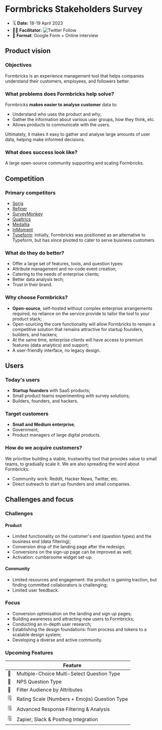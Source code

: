 # Formbricks Stakeholders Survey
- 🗓️ **Date:** 18-19 April 2023
- 🙋‍♂️ **Facilitator:** <img alt="Twitter Follow" src="https://img.shields.io/twitter/follow/sirkotsky?label=Kristian&style=social">
- 📃 **Format**: Google Form + Online interview

## Product vision

### Objectives

Formbricks is an experience management tool that helps companies understand their customers, employees, and followers better. 

### What problems does Formbricks help solve?

Formbricks **makes easier to analyse customer** data to:
-   Understand who uses the product and why;
-   Gather the information about various user groups, how they think, etc. 
-   Allows products to communicate with the users.

Ultimately, it makes it easy to gather and analyse large amounts of user data, helping make informed decisions.

### What does success look like?

A large open-source community supporting and scaling Formbricks.

## Competition

### Primary competitors

-   [Sprig](https://sprig.com/)
-   [Refiner](https://refiner.io/)
-   [SurveyMonkey](https://www.surveymonkey.com/)
-   [Qualtrics](https://www.qualtrics.com)
-   [Medallia](https://www.medallia.com/)
-   [InMoment](https://inmoment.com)
-   [Typeform](https://www.typeform.com/): initially, Formbricks was positioned as an alternative to Typeform, but has since pivoted to cater to serve business customers

### What do they do better?

-   Offer a large set of features, tools, and question types:
-   Attribute management and no-code event creation;
-   Catering to the needs of enterprise clients;
-   Better data analysis tech;
-   Trust in their brand.

### Why choose Formbricks?

-   **Open-source**, self-hosted without complex enterprise arrangements required, no reliance on the service provide to tailor the tool to your product stack;
-   Open-sourcing the core functionality will allow Formbricks to remain a competitive solution that remains attractive for startup founders, builders, and hackers;
-   At the same time, enterprise clients will have access to premium features (data analytics) and support;
-   A user-friendly interface, no legacy design.

## Users

### Today's users

-   **Startup founders** with SaaS products;
-   Small product teams experimenting with survey solutions;
-   Builders, founders, and hackers.

### Target customers

-   **Small and Medium enterprise**;
-   Government;
-   Product managers of large digital products.

### How do we acquire customers?

We prioritise building a stable, trustworthy tool that provides value to small teams, to gradually scale it. We are also spreading the word about Formbricks:

-   Community work: Reddit, Hacker News, Twitter, etc.
-   Direct outreach to start up founders and small companies.

## Challenges and focus

### Challenges

#### Product

-   Limited functionality on the customer's end (question types) and the business end (data filtering);
-   Conversion drop of the landing page after the redesign;
-   Conversions on the sign-up page can be improved as well;
-   Activation: cumbersome widget set-up.

#### Community

-   Limited resources and engagement: the product is gaining traction, but finding committed collaborators is challenging;
-   Limited user feedback.

### Focus

-   Conversion optimisation on the landing and sign up pages;
-   Building awareness and attracting new users to Formbricks;
-   Conducting an in-depth user research;
-   Establishing the design foundations: from process and tokens to a scalable design system;
-   Developing a diverse and active community.

### Upcoming Features

|     | Feature                                       |
| --- | --------------------------------------------- |
| 👷  | Multiple-Choice Multi-Select Question Type    |
| 👷  | NPS Question Type                             |
| 👷  | Filter Audience by Attributes                 |
| 🗒️  | Rating Scale (Numbers + Emojis) Question Type |
| 🗒️  | Advanced Response Filtering & Analysis        |
| 🗒️  | Zapier, Slack & Posthog Integration           |
